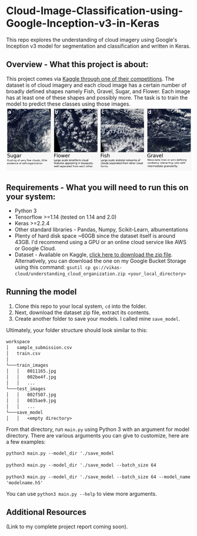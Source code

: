 # Cloud-Image-Classification-using-Google-Inception-v3-in-Keras
This repo explores the understanding of cloud imagery using Google's Inception v3 model for segmentation and classification and written in Keras.

## Overview - What this project is about:

This project comes via [Kaggle through one of their competitions](https://www.kaggle.com/c/understanding_cloud_organization/overview). The dataset is of cloud imagery and each cloud image has a certain number of broadly defined shapes namely Fish, Gravel, Sugar, and Flower. Each image has at least one of these shapes and possibly more. The task is to train the model to predict these classes using those images.
![The 4 classes for the cloud images](https://github.com/vikasnataraja/Cloud-Image-Classification-using-Google-Inception-v3-in-Keras/blob/master/extras/data_classes.png)

## Requirements -  What you will need to run this on your system:

* Python 3
* Tensorflow >=1.14 (tested on 1.14 and 2.0)
* Keras >=2.2.4
* Other standard libraries - Pandas, Numpy, Scikit-Learn, albumentations
* Plenty of hard disk space ~60GB since the dataset itself is around 43GB. I'd recommend using a GPU or an online cloud service like AWS or Google Cloud.
* Dataset - Available on Kaggle, [click here to download the zip file](https://www.kaggle.com/c/13333/download-all). Alternatively, you can download the one on my Google Bucket Storage using this command: `gsutil cp gs://vikas-cloud/understanding_cloud_organization.zip <your_local_directory>`

## Running the model

1. Clone this repo to your local system, `cd` into the folder. 
2. Next, download the dataset zip file, extract its contents.
3. Create another folder to save your models. I called mine `save_model`.

Ultimately, your folder structure should look similar to this:

```
workspace
│   sample_submission.csv
│   train.csv    
│
└───train_images
│   │   0011165.jpg
│   │   002be4f.jpg
│   │   ...
└───test_images
│   │   002f507.jpg
│   │   0035ae9.jpg
│   │   ...
└───save_model
│   │   <empty directory>
```

From that directory, run `main.py` using Python 3 with an argument for model directory. There are various arguments you can give to customize, here are a few examples:
```
python3 main.py --model_dir './save_model

python3 main.py --model_dir './save_model --batch_size 64

python3 main.py --model_dir './save_model --batch_size 64 --model_name 'modelname.h5'
```
You can use `python3 main.py --help` to view more arguments.

## Additional Resources
(Link to my complete project report coming soon).






